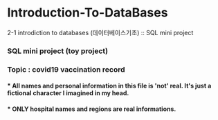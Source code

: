 # Introduction-To-DataBases
2-1 introdiction to databases (데이터베이스기초) :: SQL mini project

### SQL mini project (toy project)
### Topic : covid19 vaccination record
#### * All names and personal information in this file is 'not' real. It's just a fictional character I imagined in my head.
#### * ONLY hospital names and regions are real informations.
